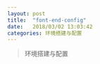 ```yaml
---
layout: post
title:  "font-end-config"
date:   2018/03/02 13:03:42
categories: 环境搭建与配置
---
```

>环境搭建与配置
